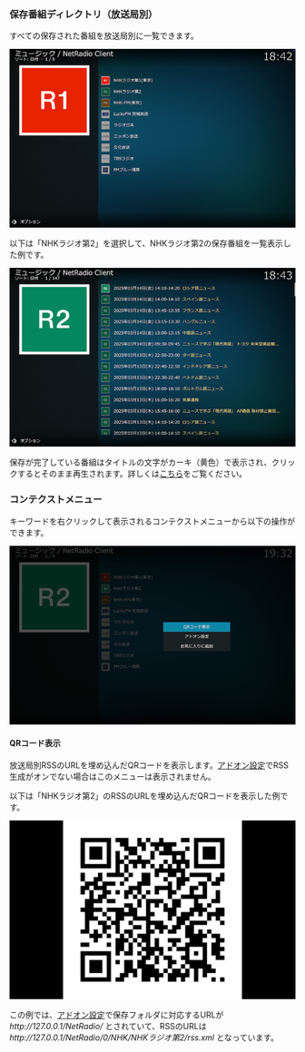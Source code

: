 
### 保存番組ディレクトリ（放送局別）

すべての保存された番組を放送局別に一覧できます。

![放送局別](images/1_トップ画面/2_保存番組ディレクトリ/2_放送局別/1_放送局リスト.png)

以下は「NHKラジオ第2」を選択して、NHKラジオ第2の保存番組を一覧表示した例です。

![保存番組](images/1_トップ画面/2_保存番組ディレクトリ/2_放送局別/2_NHKラジオ第2.png)

保存が完了している番組はタイトルの文字がカーキ（黄色）で表示され、クリックするとそのまま再生されます。詳しくは[こちら](./902_保存番組の操作.md)をご覧ください。

### コンテクストメニュー

キーワードを右クリックして表示されるコンテクストメニューから以下の操作ができます。

![コンテクストメニュー](images/1_トップ画面/2_保存番組ディレクトリ/2_放送局別/QRコード表示/コンテクストメニュー.png)

#### QRコード表示

放送局別RSSのURLを埋め込んだQRコードを表示します。[アドオン設定](./200_アドオン設定画面.md#番組保存)でRSS生成がオンでない場合はこのメニューは表示されません。

以下は「NHKラジオ第2」のRSSのURLを埋め込んだQRコードを表示した例です。

![QRコード表示](images/1_トップ画面/2_保存番組ディレクトリ/2_放送局別/QRコード表示/QRコード.png)

この例では、[アドオン設定](./200_アドオン設定画面.md#番組保存)で保存フォルダに対応するURLが _http\://127.0.0.1/NetRadio/_ とされていて、RSSのURLは _http:\/\/127.0.0.1/NetRadio/0/NHK/NHKラジオ第2/rss.xml_ となっています。


